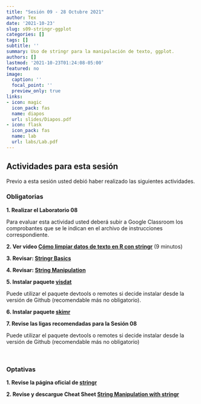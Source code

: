 ```yaml
---
title: "Sesión 09 - 28 Octubre 2021"
author: Tex
date: '2021-10-23'
slug: s09-stringr-ggplot
categories: []
tags: []
subtitle: ''
summary: Uso de stringr para la manipulación de texto, ggplot.
authors: []
lastmod: '2021-10-23T01:24:08-05:00'
featured: no
image:
  caption: ''
  focal_point: ''
  preview_only: true
links:
- icon: magic
  icon_pack: fas
  name: diapos
  url: slides/Diapos.pdf
- icon: flask
  icon_pack: fas
  name: lab
  url: labs/Lab.pdf
---
```



## Actividades para esta sesión 

Previo a esta sesión usted debió haber realizado las siguientes actividades.


### Obligatorias

**1. Realizar el Laboratorio 08**

Para evaluar esta actividad usted deberá subir a Google Classroom los 
comprobantes que se le indican en el archivo de instrucciones correspondiente.

**2. Ver video [Cómo limpiar datos de texto en R con stringr](https://youtu.be/o--1Z59A9Kg)** (9 minutos)

**3. Revisar: [Stringr Basics](https://www.gastonsanchez.com/r4strings/stringr-basics.html)**

**4. Revisar: [String Manipulation](http://dept.stat.lsa.umich.edu/~jerrick/courses/stat701/notes/stringmanip.html)**

**5. Instalar paquete [visdat](https://github.com/ropensci/visdat)**

Puede utilizar el paquete devtools o remotes si decide instalar desde la versión de Github (recomendable más no obligatorio).

**6. Instalar paquete [skimr](https://github.com/ropensci/skimr)**

**7. Revise las ligas recomendadas para la Sesión 08**

Puede utilizar el paquete devtools o remotes si decide instalar desde la versión de Github (recomendable más no obligatorio)

&nbsp;


### Optativas

**1. Revise la página oficial de [stringr](https://stringr.tidyverse.org)**

**2. Revise y descargue Cheat Sheet [String Manipulation with stringr](https://github.com/rstudio/cheatsheets/blob/master/strings.pdf)**

&nbsp;

&nbsp;
